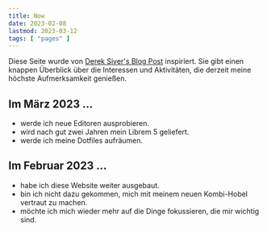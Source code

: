 ```yaml
---
title: Now
date: 2023-02-08
lastmod: 2023-03-12
tags: [ "pages" ]
---
```


Diese Seite wurde von [Derek Siver\'s Blog Post](https://sive.rs/nowff) 
inspiriert. Sie gibt einen knappen Überblick über die Interessen und 
Aktivitäten, die derzeit meine höchste Aufmerksamkeit genießen.

## Im März 2023 ...

* werde ich neue Editoren ausprobieren.
* wird nach gut zwei Jahren mein Librem 5 geliefert.
* werde ich meine Dotfiles aufräumen.

## Im Februar 2023 ...

* habe ich diese Website weiter ausgebaut.
* bin ich nicht dazu gekommen, mich mit meinem neuen Kombi-Hobel vertraut zu machen.
* möchte ich mich wieder mehr auf die Dinge fokussieren, die mir wichtig sind.
